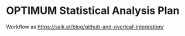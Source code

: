 # OPTIMUM Statistical Analysis Plan

Workflow as https://saik.at/blog/github-and-overleaf-integration/